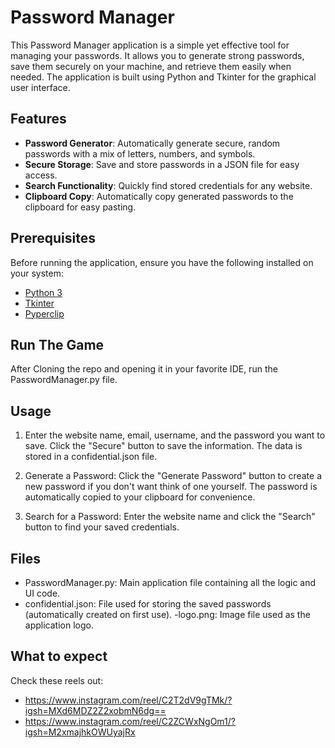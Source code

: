 # Password Manager

This Password Manager application is a simple yet effective tool for managing your passwords. 
It allows you to generate strong passwords, save them securely on your machine, and retrieve them easily when needed. 
The application is built using Python and Tkinter for the graphical user interface.

## Features

- **Password Generator**: Automatically generate secure, random passwords with a mix of letters, numbers, and symbols.
- **Secure Storage**: Save and store passwords in a JSON file for easy access.
- **Search Functionality**: Quickly find stored credentials for any website.
- **Clipboard Copy**: Automatically copy generated passwords to the clipboard for easy pasting.

## Prerequisites

Before running the application, ensure you have the following installed on your system:

- [Python 3](https://www.python.org/downloads/)
- [Tkinter](https://wiki.python.org/moin/TkInter)
- [Pyperclip](https://pypi.org/project/pyperclip/)

## Run The Game
After Cloning the repo and opening it in your favorite IDE, run the PasswordManager.py file.

## Usage
1. Enter the website name, email, username, and the password you want to save.
Click the "Secure" button to save the information. The data is stored in a confidential.json file.

2. Generate a Password:
Click the "Generate Password" button to create a new password if you don't want think of one yourself. 
The password is automatically copied to your clipboard for convenience.

3. Search for a Password:
Enter the website name and click the "Search" button to find your saved credentials.

## Files
- PasswordManager.py: Main application file containing all the logic and UI code.
- confidential.json: File used for storing the saved passwords (automatically created on first use).
-logo.png: Image file used as the application logo.

## What to expect
Check these reels out: 
- https://www.instagram.com/reel/C2T2dV9gTMk/?igsh=MXd6MDZ2Z2xobmN6dg==
- https://www.instagram.com/reel/C2ZCWxNgOm1/?igsh=M2xmajhkOWUyajRx
  
